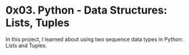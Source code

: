 # 0x03. Python - Data Structures: Lists, Tuples
In this project, I learned about using two sequence data types in Python: Lists and Tuples.
